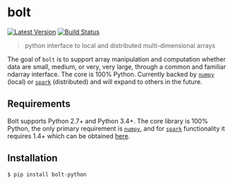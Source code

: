 # bolt

[![Latest Version](https://img.shields.io/pypi/v/bolt-python.svg?style=flat-square)](https://pypi.python.org/pypi/bolt-python)
[![Build Status](https://img.shields.io/travis/bolt-project/bolt/master.svg?style=flat-square)](https://travis-ci.org/bolt-project/bolt) 

> python interface to local and distributed multi-dimensional arrays

The goal of `bolt` is to support array manipulation and computation whether data are small, medium, or very, very large, through a common and familiar ndarray interface. The core is 100% Python. Currently backed by [`numpy`](https://github.com/numpy/nump) (local) or [`spark`](https://github.com/apache/spark) (distributed) and will expand to others in the future.

Requirements
------------
Bolt supports Python 2.7+ and Python 3.4+. The core library is 100% Python, the only primary requirement is [`numpy`](https://github.com/numpy/numpy), and for [`spark`](https://github.com/apache/spark) functionality it requires 1.4+ which can be obtained [here](http://spark.apache.org/downloads.html).

Installation
------------
```
$ pip install bolt-python
```
